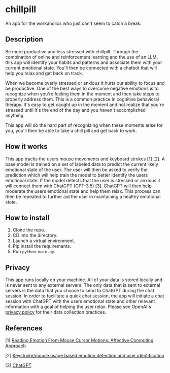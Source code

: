 # chillpill
An app for the workaholics who just can't seem to catch a break.

## Description
Be more productive and less stressed with chillpill. Through the combination of online and reinforcement learning and the use of an LLM, this app will identify your habits and patterns and associate them with your current emotional state. You'll then be connected with a chatbot that will help you relax and get back on track.

When we become overly stressed or anxious it hurts our ability to focus and be productive. One of the best ways to overcome negative emotions is to recognize when you're feeling them in the moment and then take steps to properly address them. This is a common practice in cognitive behavioral therapy. It's easy to get caught up in the moment and not realize that you're stressed until it's the end of the day and you haven't accomplished anything.

This app will do the hard part of recognizing when these moments arise for you, you'll then be able to take a chill pill and get back to work.

## How it works
This app tracks the users mouse movements and keyboard strokes [1] [2]. A base model is trained on a set of labeled data to predict the current likely emotional state of the user. The user will then be asked to verify the prediction which will help train the model to better identify the users emotional state. If the model detects that the user is stressed or anxious it will connect them with ChatGPT (GPT-3.5) [3]. ChatGPT will then help moderate the users emotional state and help them relax. This process can then be repeated to further aid the user in maintaining a healthy emotional state.


## How to install
1. Clone the repo.
2. CD into the directory.
3. Launch a virtual environment.
4. Pip install the requirements.
5. Run `python main.py`.


## Privacy
This app runs locally on your machine. All of your data is stored locally and is never sent to any external servers. The only data that is sent to external servers is the data that you choose to send to ChatGPT during the chat session. In order to facilitate a quick chat session, the app will initiate a chat session with ChatGPT with the users emotional state and other relevant information with a goal of helping the user relax. Please see OpenAI's [privacy policy](https://openai.com/policies/privacy-policy) for their data collection practices.


## References
[1] [Reading Emotion From Mouse Cursor Motions: Affective Computing Approach](https://onlinelibrary.wiley.com/doi/full/10.1111/cogs.12557)

[2] [Keystroke/mouse usage based emotion detection and user identification](https://www.researchgate.net/publication/315865602_Keystrokemouse_usage_based_emotion_detection_and_user_identification)

[3] [ChatGPT](https://openai.com/blog/chatgpt)